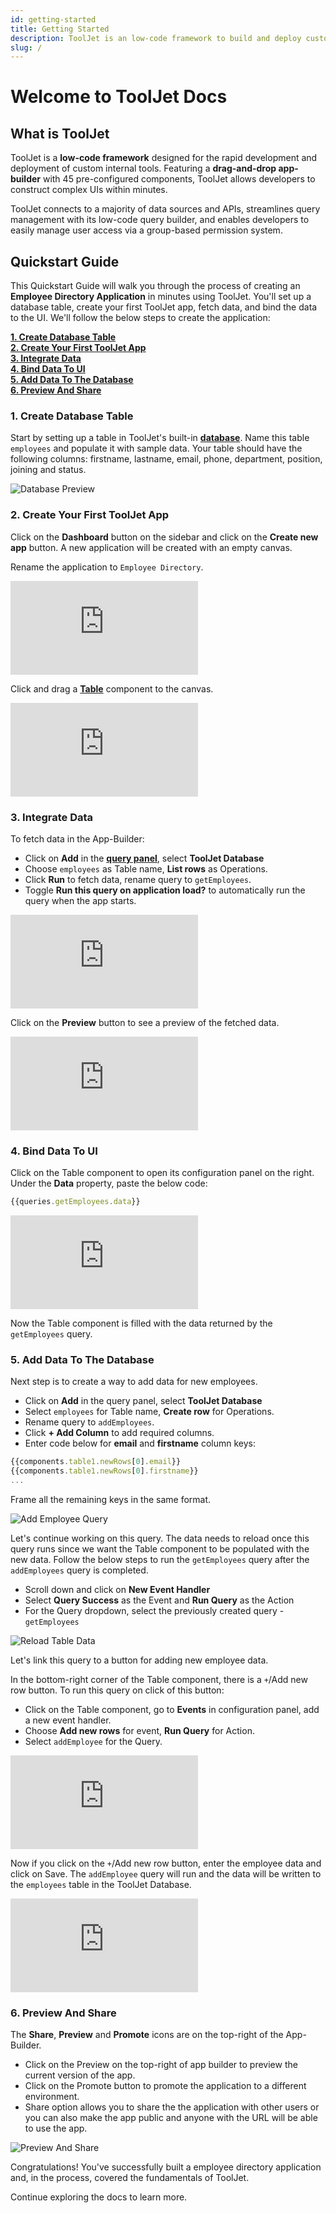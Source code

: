```yaml
---
id: getting-started
title: Getting Started
description: ToolJet is an low-code framework to build and deploy custom internal tools. ToolJet can connect to your data sources such as databases ( PostgreSQL, MongoDB, MS SQL Server, Snowflake, , BigQuery, etc ), API/GraphQL endpoints, SaaS tools ( Airtable, Stripe, Google Sheets, etc ) and cloud object storage services ( AWS S3, Google Cloud Storage and Minio ). Once the data sources are connected, ToolJet can run queries on these data sources to fetch and update data. The data fetched from data sources can be visualised and modified using the UI widgets such as tables, charts, forms, etc.
slug: /
---
```


# Welcome to ToolJet Docs

<div style={{marginLeft:"10%", marginRight:"10%"}}>

<div style={{paddingTop:'24px', paddingBottom:'24px'}}>

## What is ToolJet

ToolJet is a **low-code framework** designed for the rapid development and deployment of custom internal tools. Featuring a **drag-and-drop app-builder** with 45 pre-configured components, ToolJet allows developers to construct complex UIs within minutes.

ToolJet connects to a majority of data sources and APIs, streamlines query management with its low-code query builder, and enables developers to easily manage user access via a group-based permission system.



<div style={{paddingTop:'24px', paddingBottom:'24px'}}>

</div>

## Quickstart Guide

This Quickstart Guide will walk you through the process of creating an **Employee Directory Application** in minutes using ToolJet. You'll set up a database table, create your first ToolJet app, fetch data, and bind the data to the UI. We'll follow the below steps to create the application:

**[1. Create Database Table](#1-create-database-table/)**  <br/>
**[2. Create Your First ToolJet App](#2-create-your-first-tooljet-app)**  <br/>
**[3. Integrate Data](#3-integrate-data)** <br/>
**[4. Bind Data To UI](#4-bind-data-to-ui)** <br/>
**[5. Add Data To The Database](#5-add-data-to-the-database)** <br/>
**[6. Preview And Share](#6-preview-and-share)** <br/>

<div style={{paddingTop:'24px', paddingBottom:'24px'}}>

</div>

### 1. Create Database Table

Start by setting up a table in ToolJet's built-in **[database](/docs/tooljet-database)**. Name this table `employees` and populate it with sample data. Your table should have the following columns: firstname, lastname, email, phone, department, position, joining and status. 

<div style={{textAlign: 'center'}}>
    <img style={{marginBottom:'15px'}} className="screenshot-full" src="/img/quickstart-guide/create-database-v2.png" alt="Database Preview" />
</div>

</div>

<div style={{paddingTop:'24px', paddingBottom:'24px'}}>

### 2. Create Your First ToolJet App

Click on the **Dashboard** button on the sidebar and click on the **Create new app** button. A new application will be created with an empty canvas. 

Rename the application to `Employee Directory`. 

<div style={{marginBottom:'15px', height:'400px'}}>
    <iframe
        className="screenshot-full"
        src="https://www.floik.com/embed/e4f537b5-7b36-4760-9a52-caefc659a90b/0da4ba45-ffb7-4adb-84c3-fb6794abc98f-flo.html"
        style={{width: '100%', height: '100%'}}
        frameborder="0"
        allowfullscreen="allowfullscreen"
        webkitallowfullscreen
        mozallowfullscreen
        allowfullscreen>
    </iframe>
</div>

Click and drag a **[Table](/docs/widgets/table)** component to the canvas. 

<div style={{marginBottom:'15px', height:'400px'}}>
    <iframe
        className="screenshot-full"
        src="https://www.floik.com/embed/e4f537b5-7b36-4760-9a52-caefc659a90b/cb4c26a4-95ac-4c19-877b-f17e9a602591-flo.html"
        style={{width: '100%', height: '100%'}}
        frameborder="0"
        allowfullscreen="allowfullscreen"
        webkitallowfullscreen
        mozallowfullscreen
        allowfullscreen>
    </iframe>
</div>

</div>

<div style={{paddingTop:'24px', paddingBottom:'24px'}}>

### 3. Integrate Data

To fetch data in the App-Builder:
- Click on **Add** in the **[query panel](/docs/app-builder/query-panel.md)**, select **ToolJet Database**
- Choose `employees` as Table name, **List rows** as Operations.
- Click **Run** to fetch data, rename query to `getEmployees`.
- Toggle **Run this query on application load?** to automatically run the query when the app starts.


<div style={{marginBottom:'15px', height:'400px'}}>
    <iframe
        className="screenshot-full"
        src="https://www.floik.com/embed/e4f537b5-7b36-4760-9a52-caefc659a90b/127cfcf4-f31d-408b-bba5-74b4c8c210ff-flo.html"
        style={{width: '100%', height: '100%'}}
        frameborder="0"
        allowfullscreen="allowfullscreen"
        webkitallowfullscreen
        mozallowfullscreen
        allowfullscreen>
    </iframe>
</div>

Click on the **Preview** button to see a preview of the fetched data. 

<div style={{marginBottom:'15px', height:'400px'}}>
    <iframe
        className="screenshot-full"
        src="https://www.floik.com/embed/e4f537b5-7b36-4760-9a52-caefc659a90b/a87fe800-2abc-444c-b369-3b3aad23bba0-flo.html"
        style={{width: '100%', height: '100%'}}
        frameborder="0"
        allowfullscreen="allowfullscreen"
        webkitallowfullscreen
        mozallowfullscreen
        allowfullscreen>
    </iframe>
</div>

</div>

<div style={{paddingTop:'24px', paddingBottom:'24px'}}>

### 4. Bind Data To UI

Click on the Table component to open its configuration panel on the right. Under the **Data** property, paste the below code:

```js
{{queries.getEmployees.data}}
```
<div style={{marginBottom:'15px', height:'400px'}}>
    <iframe
        className="screenshot-full"
        src="https://www.floik.com/embed/e4f537b5-7b36-4760-9a52-caefc659a90b/bd92e2cb-7bec-4e7e-ad97-0db5191e3bf9-flo.html"
        style={{width: '100%', height: '100%'}}
        frameborder="0"
        allowfullscreen="allowfullscreen"
        webkitallowfullscreen
        mozallowfullscreen
        allowfullscreen>
    </iframe>
</div>

Now the Table component is filled with the data returned by the `getEmployees` query. 

</div>

<div style={{paddingTop:'24px', paddingBottom:'24px'}}>

### 5. Add Data To The Database

Next step is to create a way to add data for new employees. 

- Click on **Add** in the query panel, select **ToolJet Database**
- Select `employees` for Table name, **Create row** for Operations.
- Rename query to `addEmployees`.
- Click **+ Add Column** to add required columns.
- Enter code below for **email** and **firstname** column keys:

```js
{{components.table1.newRows[0].email}}
{{components.table1.newRows[0].firstname}}
...
```

Frame all the remaining keys in the same format.

<div style={{textAlign: 'center'}}>
    <img style={{padding: '10px', marginBottom:'15px'}} className="screenshot-full" src="/img/quickstart-guide/add-employee-query-v2.png" alt="Add Employee Query" />
</div>

Let's continue working on this query. The data needs to reload once this query runs since we want the Table component to be populated with the new data. Follow the below steps to run the `getEmployees` query after the `addEmployees` query is completed. 

- Scroll down and click on **New Event Handler**
- Select **Query Success** as the Event and **Run Query** as the Action
- For the Query dropdown, select the previously created query - `getEmployees`

<div style={{textAlign: 'center'}}>
    <img style={{padding: '10px', marginBottom:'15px'}} className="screenshot-full" src="/img/quickstart-guide/reload-data-v2.png" alt="Reload Table Data" />
</div>

Let's link this query to a button for adding new employee data.

In the bottom-right corner of the Table component, there is a `+`/Add new row button. To run this query on click of this button: 
- Click on the Table component, go to **Events** in configuration panel, add a new event handler.
- Choose **Add new rows** for event, **Run Query** for Action.
- Select `addEmployee` for the Query.

<div style={{marginBottom:'15px', height:'400px'}}>
    <iframe
        className="screenshot-full"
        src="https://www.floik.com/embed/e4f537b5-7b36-4760-9a52-caefc659a90b/ca0842cf-1c2c-43b9-95bb-bd68538f6797-flo.html"
        style={{width: '100%', height: '100%'}}
        frameborder="0"
        allowfullscreen="allowfullscreen"
        webkitallowfullscreen
        mozallowfullscreen
        allowfullscreen>
    </iframe>
</div>

Now if you click on the `+`/Add new row button, enter the employee data and click on Save. The `addEmployee` query will run and the data will be written to the `employees` table in the ToolJet Database.

<div style={{marginBottom:'15px', height:'400px'}}>
    <iframe
        className="screenshot-full"
        src="https://www.floik.com/embed/e4f537b5-7b36-4760-9a52-caefc659a90b/a6cd9cdc-592e-4dba-98b8-677a03c44b5c-flo.html"
        style={{width: '100%', height: '100%'}}
        frameborder="0"
        allowfullscreen="allowfullscreen"
        webkitallowfullscreen
        mozallowfullscreen
        allowfullscreen>
    </iframe>
</div>

</div>

<div style={{paddingTop:'24px', paddingBottom:'24px'}}>

### 6. Preview And Share

The **Share**, **Preview** and **Promote** icons are on the top-right of the App-Builder. 

- Click on the Preview on the top-right of app builder to preview the current version of the app.
- Click on the Promote button to promote the application to a different environment.
- Share option allows you to share the the application with other users or you can also make the app public and anyone with the URL will be able to use the app.

<div style={{textAlign: 'center'}}>
    <img style={{marginBottom:'15px'}} className="screenshot-full" src="/img/quickstart-guide/preview-share-v2.png" alt="Preview And Share" />
</div>

Congratulations! You've successfully built a employee directory application and, in the process, covered the fundamentals of ToolJet. 

Continue exploring the docs to learn more.

</div>


</div>